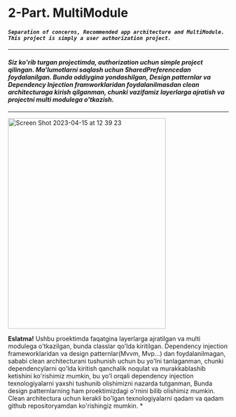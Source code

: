 # 2-Part. MultiModule
#### *```Separation of concerns, Recommended app architecture and MultiModule. This project is simply a user authorization project.```*
-----------------------------

#### *Siz ko'rib turgan projectimda, authorization uchun simple project qilingan. Ma'lumotlarni saqlash uchun SharedPreferencedan foydalanilgan. Bunda oddiygina yondashilgan, Design patternlar va Dependency Injection framworklaridan foydalanilmasdan clean architecturaga kirish qilganman, chunki vazifamiz layerlarga ajratish va projectni multi modulega o'tkazish.*
-------------------------------------

<img width="360" height="480" alt="Screen Shot 2023-04-15 at 12 39 23" src="https://user-images.githubusercontent.com/77477995/232196444-59a98ce5-09ec-40da-92d2-13bdc71fe96c.png">

**Eslatma!**
Ushbu proektimda faqatgina layerlarga ajratilgan va multi modulega o'tkazilgan, bunda classlar qo'lda kiritilgan. Dependency injection frameworklaridan va design patternlar(Mvvm, Mvp...) dan foydalanilmagan, sababi clean architecturani tushunish uchun bu yo'lni tanlaganman, chunki dependencylarni qo'lda kiritish qanchalik noqulat va murakkablashib ketishini ko'rishimiz mumkin, bu yo'l orqali dependency injection texnologiyalarni yaxshi tushunib olishimizni nazarda tutganman, Bunda design patternlarning ham proektimizdagi o'rnini bilib olishimiz mumkin. Clean architectura uchun kerakli bo'lgan texnologiyalarni qadam va qadam github repositoryamdan ko'rishingiz mumkin. *
